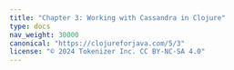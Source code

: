 ```yaml
---
title: "Chapter 3: Working with Cassandra in Clojure"
type: docs
nav_weight: 30000
canonical: "https://clojureforjava.com/5/3"
license: "© 2024 Tokenizer Inc. CC BY-NC-SA 4.0"
---
```

